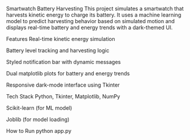 Smartwatch Battery Harvesting
This project simulates a smartwatch that harvests kinetic energy to charge its battery. It uses a machine learning model to predict harvesting behavior based on simulated motion and displays real-time battery and energy trends with a dark-themed UI.

 Features
Real-time kinetic energy simulation

Battery level tracking and harvesting logic

Styled notification bar with dynamic messages

Dual matplotlib plots for battery and energy trends

Responsive dark-mode interface using Tkinter

 Tech Stack
Python, Tkinter, Matplotlib, NumPy

Scikit-learn (for ML model)

Joblib (for model loading)

 How to Run
 python app.py
